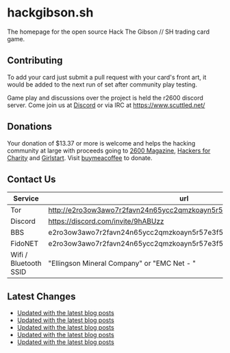 # hackgibson.sh
The homepage for the open source Hack The Gibson // SH trading card game.


## Contributing

To add your card just submit a pull request with your card's front art, it would be added to the next run of set after community play testing.

Game play and discussions over the project is held the r2600 discord server. Come join us at [Discord](https://discord.com/invite/9hABUzz) or via IRC at https://www.scuttled.net/


## Donations

Your donation of $13.37 or more is welcome and helps the hacking community at large with proceeds going to [2600 Magazine](https://2600.com/), [Hackers for Charity](https://hackersforcharity.org) and [Girlstart](https://girlstart.org).  Visit [buymeacoffee](https://www.buymeacoffee.com/hackgibson.sh) to donate.


## Contact Us

Service | url
-|-
Tor | http://e2ro3ow3awo7r2favn24n65ycc2qmzkoayn5r57e3f56nvjwdcgg32ad.onion
Discord | https://discord.com/invite/9hABUzz
BBS | e2ro3ow3awo7r2favn24n65ycc2qmzkoayn5r57e3f56nvjwdcgg32ad.onion:23
FidoNET | e2ro3ow3awo7r2favn24n65ycc2qmzkoayn5r57e3f56nvjwdcgg32ad.onion:24554
Wifi / Bluetooth SSID | "Ellingson Mineral Company" or "EMC Net - <fidonet address>"

## Latest Changes
<!-- BLOG-POST-LIST:START -->
- [Updated with the latest blog posts](https://github.com/DFW2600/hackgibson.sh/commit/a727bcc1e50cb2a76216d6b41f24e71b9654f461)
- [Updated with the latest blog posts](https://github.com/DFW2600/hackgibson.sh/commit/6ee06d73b6b28df317722f4f47b6d38eb8abbbf5)
- [Updated with the latest blog posts](https://github.com/DFW2600/hackgibson.sh/commit/928e1cf25dc3fc8939e5dff60cd09ae59c986aa7)
- [Updated with the latest blog posts](https://github.com/DFW2600/hackgibson.sh/commit/78e651781e2a7525328c78af4af867d125e120f6)
- [Updated with the latest blog posts](https://github.com/DFW2600/hackgibson.sh/commit/e8257f293011a491846c7994986fcf5042959c19)
<!-- BLOG-POST-LIST:END -->
